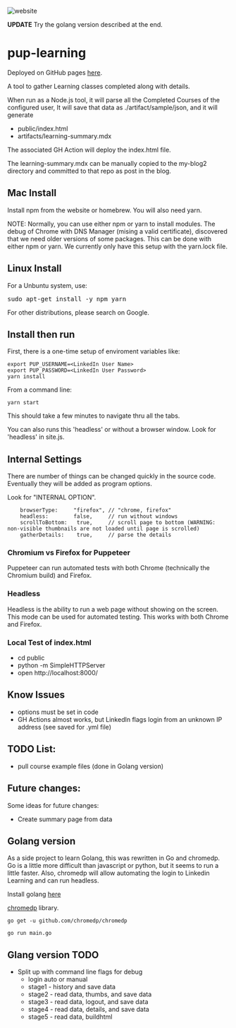 ![website](https://github.com/alpiepho/pup-learning/workflows/website/badge.svg)


**UPDATE** Try the golang version described at the end.
# pup-learning

Deployed on GitHub pages [here](https://alpiepho.github.io/pup-learning/).


A tool to gather Learning classes completed along with details.

When run as a Node.js tool, it will parse all the Completed Courses of the configured
user, It will save that data as ./artifact/sample/json, and it will generate

- public/index.html
- artifacts/learning-summary.mdx

The associated GH Action will deploy the index.html file.  

The learning-summary.mdx can be manually copied to the my-blog2 directory and committed 
to that repo as post in the blog.


## Mac Install

Install npm from the website or homebrew.  You will also need yarn.

NOTE: Normally, you can use either npm or yarn to install modules.  The debug of
Chrome with DNS Manager (mising a valid certificate), discovered that we need older
versions of some packages.  This can be done with either npm or yarn.  We currently only
have this setup with the yarn.lock file.

## Linux Install

For a Unbuntu system, use:

<pre>
sudo apt-get install -y npm yarn
</pre>

For other distributions, please search on Google.

## Install then run

First, there is a one-time setup of enviroment variables like:

```
export PUP_USERNAME=<LinkedIn User Name>
export PUP_PASSWORD=<LinkedIn User Password>
yarn install
```

From a command line:

```
yarn start
```

This should take a few minutes to navigate thru all the tabs. 

You can also runs this 'headless' or without a browser window.  Look for 'headless' in site.js.  


## Internal Settings

There are number of things can be changed quickly in the source code.  Eventually they
will be added as program options.

Look for "INTERNAL OPTION".

```
    browserType:     "firefox", // "chrome, firefox"
    headless:        false,     // run without windows
    scrollToBottom:   true,     // scroll page to bottom (WARNING: non-visible thumbnails are not loaded until page is scrolled)
    gatherDetails:    true,     // parse the details
```


### Chromium vs Firefox for Puppeteer

Puppeteer can run automated tests with both Chrome (technically the Chromium build) and
Firefox.

### Headless

Headless is the ability to run a web page without showing on the screen.  This mode can
be used for automated testing.  This works with both Chrome and Firefox.


### Local Test of index.html

- cd public
- python -m SimpleHTTPServer
- open http://localhost:8000/

## Know Issues

- options must be set in code
- GH Actions almost works, but LinkedIn flags login from an unknown IP address (see saved for .yml file)


## TODO List:

- pull course example files (done in Golang version)

## Future changes:

Some ideas for future changes:

- Create summary page from data


## Golang version

As a side project to learn Golang, this was rewritten in Go and chromedp.  Go is a little
more difficult than javascript or python, but it seems to run a little faster.  Also,
chromedp will allow automating the login to Linkedin Learning and can run headless.

Install golang [here](https://golang.org/doc/install)

[chromedp](https://github.com/chromedp/chromedp) library.

`go get -u github.com/chromedp/chromedp`

`go run main.go`


## Glang version TODO

- Split up with command line flags for debug
    - login auto or manual
    - stage1 - history and save data
    - stage2 - read data, thumbs, and save data 
    - stage3 - read data, logout, and save data 
    - stage4 - read data, details, and save data 
    - stage5 - read data, buildhtml

